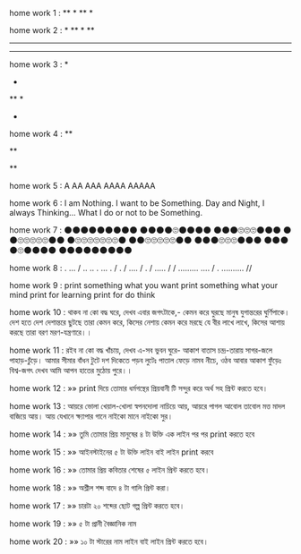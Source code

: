 home work 1 :
**
*
**
*

home work 2 :
*
**
*
**
***
****

home work 3 :
*

*
**
*

*

home work 4 :
**

**

**

home work 5 :
A
AA
AAA
AAAA
AAAAA

home work 6 :
I am Nothing.
I want to be Something.
Day and Night,
I always Thinking...
What I do or not to
be Something.

home work 7 :
🌑🌑🌑🌑🌑🌑🌑🌑🌑
🌑🌑🌑🌑🙄🌑🌑🌑🌑
🌑🌑🌑🙄🙄🙄🌑🌑🌑
🌑🌑🙄🙄🙄🙄🙄🌑🌑
🌑🙄🙄🙄🙄🙄🙄🙄🌑
🌑🌑🙄🙄🙄🙄🙄🌑🌑
🌑🌑🌑🙄🙄🙄🌑🌑🌑
🌑🌑🌑🌑🙄🌑🌑🌑🌑
🌑🌑🌑🌑🌑🌑🌑🌑🌑

home work 8 :
.  ...  /     ..
..         .
...    . /      . /
.... /          .     /
..... / / .........
....          / .
 .......... //

home work 9 :
print something what you want
print something what your mind
print for learning
print for do think

home work 10 :
থাকব না কো বদ্ধ ঘরে, দেখব এবার জগৎটাকে,- 
কেমন করে ঘুরছে মানুষ যুগান্তরের ঘুর্ণিপাকে। 
দেশ হতে দেশ দেশান্তরে 
ছুটছে তারা কেমন করে, 
কিসের নেশায় কেমন করে মরছে যে বীর লাখে লাখে, 
কিসের আশায় করছে তারা বরণ মরণ-যন্ত্রণারে।।

home work 11 :
রইব না কো বদ্ধ খাঁচায়, দেখব এ-সব ভুবন ঘুরে- 
আকাশ বাতাস চন্দ্র-তারায় সাগর-জলে পাহাড়-চুঁড়ে। 
আমার সীমার বাঁধন টুটে 
দশ দিকেতে পড়ব লুটেঃ 
পাতাল ফেড়ে নামব নীচে, ওঠব আবার আকাশ ফুঁড়েঃ 
বিশ্ব-জগৎ দেখব আমি আপন হাতের মুঠোয় পুরে।।

home work 12 :
»» print দিয়ে তোমার ধর্মগন্থের প্রিয়বানী টি সন্দুর করে অর্থ সহ প্রিন্ট করতে হবে।


home work 13 :
আয়রে ভোলা খেয়াল-খোলা
স্বপনদোলা নাচিয়ে আয়,
আয়রে পাগল আবোল তাবোল
মত্ত মাদল বাজিয়ে আয়।
আয় যেখানে ক্ষ্যাপার গানে
নাইকো মানে নাইকো সুর।

home work 14 : 
»» তুমি তোমার প্রিয় মানুষের ৪ টা উক্তি এক লাইন পর পর print করতে হবে

home work 15 : 
»» আইনস্টাইনের ৫ টা উক্তি লাইন বাই লাইন print করবে

home work 16 : 
»» তোমার প্রিয় কবিতার শেষের ৫ লাইন প্রিন্ট করতে হবে।

home work 18 : 
»» অশ্লীল শব্দ বাদে ৪ টা গালি প্রিন্ট করা।

home work 17 : 
»» চারটা ২০ শব্দের ছোট গল্প প্রিন্ট করতে হবে।

home work 19 : 
»» ৫ টা প্রানী বৈজ্ঞানিক নাম

home work 20 : 
»» ১০ টা স্টারের নাম লাইন বাই লাইন প্রিন্ট করতে হবে।
